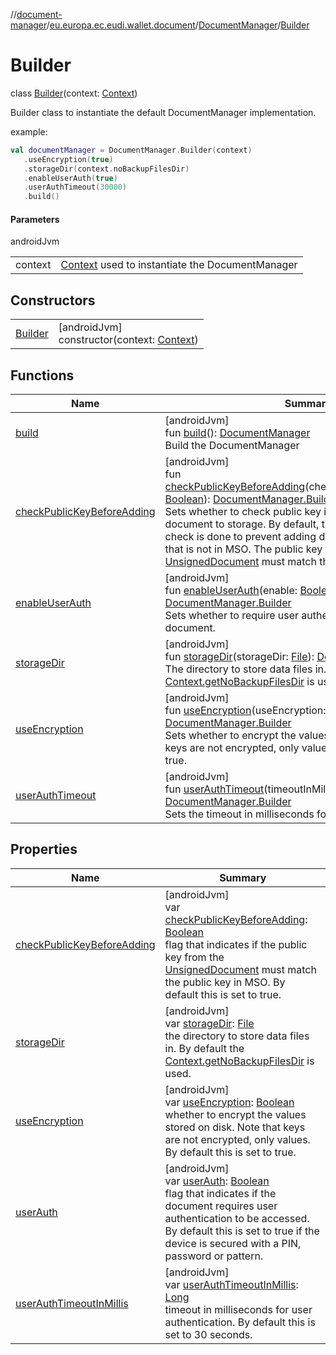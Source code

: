 //[document-manager](../../../../index.md)/[eu.europa.ec.eudi.wallet.document](../../index.md)/[DocumentManager](../index.md)/[Builder](index.md)

# Builder

class [Builder](index.md)(context: [Context](https://developer.android.com/reference/kotlin/android/content/Context.html))

Builder class to instantiate the default DocumentManager implementation.

example:

```kotlin
val documentManager = DocumentManager.Builder(context)
   .useEncryption(true)
   .storageDir(context.noBackupFilesDir)
   .enableUserAuth(true)
   .userAuthTimeout(30000)
   .build()
```

#### Parameters

androidJvm

| | |
|---|---|
| context | [Context](https://developer.android.com/reference/kotlin/android/content/Context.html) used to instantiate the DocumentManager |

## Constructors

| | |
|---|---|
| [Builder](-builder.md) | [androidJvm]<br>constructor(context: [Context](https://developer.android.com/reference/kotlin/android/content/Context.html)) |

## Functions

| Name                                                            | Summary                                                                                                                                                                                                                                                                                                                                                                                                                                                                                                                                                    |
|-----------------------------------------------------------------|------------------------------------------------------------------------------------------------------------------------------------------------------------------------------------------------------------------------------------------------------------------------------------------------------------------------------------------------------------------------------------------------------------------------------------------------------------------------------------------------------------------------------------------------------------|
| [build](build.md)                                               | [androidJvm]<br>fun [build](build.md)(): [DocumentManager](../index.md)<br>Build the DocumentManager                                                                                                                                                                                                                                                                                                                                                                                                                                                       |
| [checkPublicKeyBeforeAdding](check-public-key-before-adding.md) | [androidJvm]<br>fun [checkPublicKeyBeforeAdding](check-public-key-before-adding.md)(checkPublicKeyBeforeAdding: [Boolean](https://kotlinlang.org/api/latest/jvm/stdlib/kotlin/-boolean/index.html)): [DocumentManager.Builder](index.md)<br>Sets whether to check public key in MSO before adding document to storage. By default, this is set to true. This check is done to prevent adding documents with public key that is not in MSO. The public key from the [UnsignedDocument](../../-unsigned-document/index.md) must match the public key in MSO. |
| [enableUserAuth](enable-user-auth.md)                           | [androidJvm]<br>fun [enableUserAuth](enable-user-auth.md)(enable: [Boolean](https://kotlinlang.org/api/latest/jvm/stdlib/kotlin/-boolean/index.html)): [DocumentManager.Builder](index.md)<br>Sets whether to require user authentication to access the document.                                                                                                                                                                                                                                                                                          |
| [storageDir](storage-dir.md)                                    | [androidJvm]<br>fun [storageDir](storage-dir.md)(storageDir: [File](https://developer.android.com/reference/kotlin/java/io/File.html)): [DocumentManager.Builder](index.md)<br>The directory to store data files in. By default, the [Context.getNoBackupFilesDir](https://developer.android.com/reference/kotlin/android/content/Context.html#getnobackupfilesdir) is used.                                                                                                                                                                               |
| [useEncryption](use-encryption.md)                              | [androidJvm]<br>fun [useEncryption](use-encryption.md)(useEncryption: [Boolean](https://kotlinlang.org/api/latest/jvm/stdlib/kotlin/-boolean/index.html)): [DocumentManager.Builder](index.md)<br>Sets whether to encrypt the values stored on disk. Note that keys are not encrypted, only values. By default, this is set to true.                                                                                                                                                                                                                       |
| [userAuthTimeout](user-auth-timeout.md)                         | [androidJvm]<br>fun [userAuthTimeout](user-auth-timeout.md)(timeoutInMillis: [Long](https://kotlinlang.org/api/latest/jvm/stdlib/kotlin/-long/index.html)): [DocumentManager.Builder](index.md)<br>Sets the timeout in milliseconds for user authentication.                                                                                                                                                                                                                                                                                               |

## Properties

| Name                                                            | Summary                                                                                                                                                                                                                                                                                                                                           |
|-----------------------------------------------------------------|---------------------------------------------------------------------------------------------------------------------------------------------------------------------------------------------------------------------------------------------------------------------------------------------------------------------------------------------------|
| [checkPublicKeyBeforeAdding](check-public-key-before-adding.md) | [androidJvm]<br>var [checkPublicKeyBeforeAdding](check-public-key-before-adding.md): [Boolean](https://kotlinlang.org/api/latest/jvm/stdlib/kotlin/-boolean/index.html)<br>flag that indicates if the public key from the [UnsignedDocument](../../-unsigned-document/index.md) must match the public key in MSO. By default this is set to true. |
| [storageDir](storage-dir.md)                                    | [androidJvm]<br>var [storageDir](storage-dir.md): [File](https://developer.android.com/reference/kotlin/java/io/File.html)<br>the directory to store data files in. By default the [Context.getNoBackupFilesDir](https://developer.android.com/reference/kotlin/android/content/Context.html#getnobackupfilesdir) is used.                        |
| [useEncryption](use-encryption.md)                              | [androidJvm]<br>var [useEncryption](use-encryption.md): [Boolean](https://kotlinlang.org/api/latest/jvm/stdlib/kotlin/-boolean/index.html)<br>whether to encrypt the values stored on disk. Note that keys are not encrypted, only values. By default this is set to true.                                                                        |
| [userAuth](user-auth.md)                                        | [androidJvm]<br>var [userAuth](user-auth.md): [Boolean](https://kotlinlang.org/api/latest/jvm/stdlib/kotlin/-boolean/index.html)<br>flag that indicates if the document requires user authentication to be accessed. By default this is set to true if the device is secured with a PIN, password or pattern.                                     |
| [userAuthTimeoutInMillis](user-auth-timeout-in-millis.md)       | [androidJvm]<br>var [userAuthTimeoutInMillis](user-auth-timeout-in-millis.md): [Long](https://kotlinlang.org/api/latest/jvm/stdlib/kotlin/-long/index.html)<br>timeout in milliseconds for user authentication. By default this is set to 30 seconds.                                                                                             |
